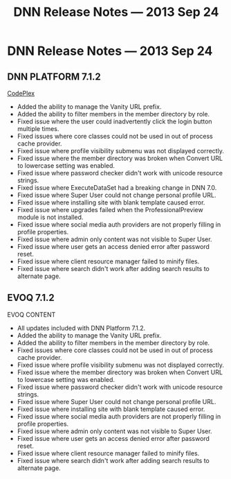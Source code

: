 ﻿---
uid: relnotes-2013-sep-24
locale: en
title: DNN Release Notes — 2013 Sep 24
dnnversion: 09.02.00
---

# DNN Release Notes — 2013 Sep 24

## DNN PLATFORM 7.1.2

[CodePlex](https://dotnetnuke.codeplex.com/releases/view/112531)

*   Added the ability to manage the Vanity URL prefix.
*   Added the ability to filter members in the member directory by role.
*   Fixed issue where the user could inadvertently click the login button multiple times.
*   Fixed issues where core classes could not be used in out of process cache provider.
*   Fixed issue where profile visibility submenu was not displayed correctly.
*   Fixed issue where the member directory was broken when Convert URL to lowercase setting was enabled.
*   Fixed issue where password checker didn't work with unicode resource strings.
*   Fixed issue where ExecuteDataSet had a breaking change in DNN 7.0.
*   Fixed issue where Super User could not change personal profile URL.
*   Fixed issue where installing site with blank template caused error.
*   Fixed issue where upgrades failed when the ProfessionalPreview module is not installed.
*   Fixed issue where social media auth providers are not properly filling in profile properties.
*   Fixed issue where admin only content was not visible to Super User.
*   Fixed issue where user gets an access denied error after password reset.
*   Fixed issue where client resource manager failed to minify files.
*   Fixed issue where search didn't work after adding search results to alternate page.

## EVOQ 7.1.2

EVOQ CONTENT

*   All updates included with DNN Platform 7.1.2.
*   Added the ability to manage the Vanity URL prefix.
*   Added the ability to filter members in the member directory by role.
*   Fixed issues where core classes could not be used in out of process cache provider.
*   Fixed issue where profile visibility submenu was not displayed correctly.
*   Fixed issue where the member directory was broken when Convert URL to lowercase setting was enabled.
*   Fixed issue where password checker didn't work with unicode resource strings.
*   Fixed issue where Super User could not change personal profile URL.
*   Fixed issue where installing site with blank template caused error.
*   Fixed issue where social media auth providers are not properly filling in profile properties.
*   Fixed issue where admin only content was not visible to Super User.
*   Fixed issue where user gets an access denied error after password reset.
*   Fixed issue where client resource manager failed to minify files.
*   Fixed issue where search didn't work after adding search results to alternate page.
